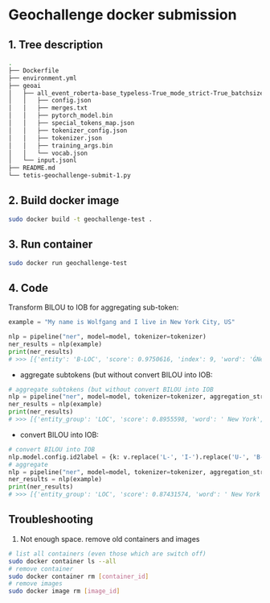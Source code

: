 # Geochallenge docker submission

## 1. Tree description

```bash
.
├── Dockerfile
├── environment.yml
├── geoai
│   ├── all_event_roberta-base_typeless-True_mode_strict-True_batchsize-32_geonlplify-False_epoch-6.model
│   │   ├── config.json
│   │   ├── merges.txt
│   │   ├── pytorch_model.bin
│   │   ├── special_tokens_map.json
│   │   ├── tokenizer_config.json
│   │   ├── tokenizer.json
│   │   ├── training_args.bin
│   │   └── vocab.json
│   └── input.jsonl
├── README.md
└── tetis-geochallenge-submit-1.py

```

## 2. Build docker image
```bash
sudo docker build -t geochallenge-test .
```

## 3. Run container 
```bash
sudo docker run geochallenge-test
```

## 4. Code 
Transform BILOU to IOB for aggregating sub-token:
```python
example = "My name is Wolfgang and I live in New York City, US"

nlp = pipeline("ner", model=model, tokenizer=tokenizer)
ner_results = nlp(example)
print(ner_results)
# >>> [{'entity': 'B-LOC', 'score': 0.9750616, 'index': 9, 'word': 'ĠNew', 'start': 34, 'end': 37}, {'entity': 'I-LOC', 'score': 0.8160579, 'index': 10, 'word': 'ĠYork', 'start': 38, 'end': 42}, {'entity': 'L-LOC', 'score': 0.8318275, 'index': 11, 'word': 'ĠCity', 'start': 43, 'end': 47}, {'entity': 'U-LOC', 'score': 0.7664982, 'index': 13, 'word': 'ĠUS', 'start': 49, 'end': 51}]
```
- aggregate subtokens (but without convert BILOU into IOB:
```python
# aggregate subtokens (but without convert BILOU into IOB
nlp = pipeline("ner", model=model, tokenizer=tokenizer, aggregation_strategy="simple")
ner_results = nlp(example)
print(ner_results)
# >>> [{'entity_group': 'LOC', 'score': 0.8955598, 'word': ' New York', 'start': 34, 'end': 42}, {'entity_group': 'LOC', 'score': 0.8318275, 'word': ' City', 'start': 43, 'end': 47}, {'entity_group': 'LOC', 'score': 0.7664982, 'word': ' US', 'start': 49, 'end': 51}]
```
- convert BILOU into IOB:
```python
# convert BILOU into IOB
nlp.model.config.id2label = {k: v.replace('L-', 'I-').replace('U-', 'B-') for k, v in nlp.model.config.id2label.items()}
# aggregate
nlp = pipeline("ner", model=model, tokenizer=tokenizer, aggregation_strategy="simple")
ner_results = nlp(example)
print(ner_results)
# >>> [{'entity_group': 'LOC', 'score': 0.87431574, 'word': ' New York City', 'start': 34, 'end': 47}, {'entity_group': 'LOC', 'score': 0.7664982, 'word': ' US', 'start': 49, 'end': 51}]
```

## Troubleshooting
1. Not enough space. remove old containers and images
```bash
# list all containers (even those which are switch off)
sudo docker container ls --all
# remove container
sudo docker container rm [container_id]
# remove images
sudo docker image rm [image_id]
```

